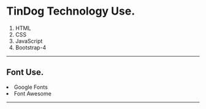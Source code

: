 <h1>TinDog Technology Use.</h1>
<ol>
  <li>HTML</li>
  <li>CSS</li>
  <li>JavaScript</li>
  <li>Bootstrap-4</li>
</ol>
<hr>
<h2>Font Use.</h2>
<li>Google Fonts</li> 
<li>Font Awesome</li>
<hr>
<img src="" alt="">
<img src="" alt="">
<img src="" alt="">
<img src="" alt="">
